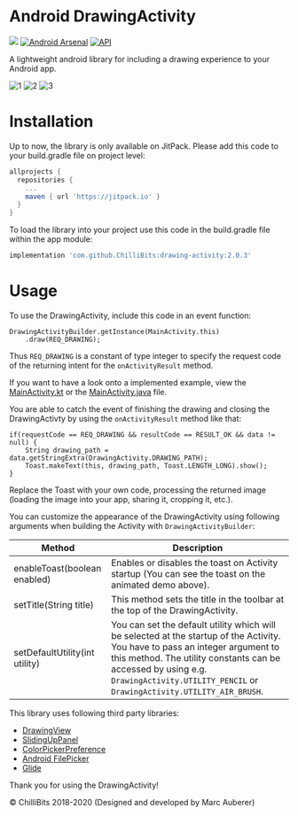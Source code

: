 # Android DrawingActivity

[![](https://jitpack.io/v/ChilliBits/drawing-activity.svg)](https://jitpack.io/#ChilliBits/drawing-activity)
[![Android Arsenal](https://img.shields.io/badge/Android%20Arsenal-DrawingActivity-blue.svg?style=flat)](https://android-arsenal.com/details/1/7098)
[![API](https://img.shields.io/badge/API-19%2B-red.svg?style=flat)](https://android-arsenal.com/api?level=19)

A lightweight android library for including a drawing experience to your Android app.

![1](https://chillibits.com/github-media/DrawingActivity/1_small.png)
![2](https://chillibits.com/github-media/DrawingActivity/2_small.png)
![3](https://chillibits.com/github-media/DrawingActivity/3_small.png)

# Installation

Up to now, the library is only available on JitPack. Please add this code to your build.gradle file on project level:
```gradle
allprojects {
  repositories {
    ...
    maven { url 'https://jitpack.io' }
  }
}
```
To load the library into your project use this code in the build.gradle file within the app module:
```gradle
implementation 'com.github.ChilliBits:drawing-activity:2.0.3'
```

# Usage
To use the DrawingActivity, include this code in an event function:
```android
DrawingActivityBuilder.getInstance(MainActivity.this)
	.draw(REQ_DRAWING);
```
Thus `REQ_DRAWING` is a constant of type integer to specify the request code of the returning intent for the `onActivityResult` method.

If you want to have a look onto a implemented example, view the [MainActivity.kt](https://github.com/ChilliBits/splash-screen/blob/master/app/src/main/java/com/chillibits/splashscreenexample/MainActivity.kt) or the [MainActivity.java](https://github.com/ChilliBits/splash-screen/blob/master/app/src/main/java/com/chillibits/splashscreenexample/MainActivityJava.java) file.

You are able to catch the event of finishing the drawing and closing the DrawingActivty by using the `onActivityResult` method like that:
```android
if(requestCode == REQ_DRAWING && resultCode == RESULT_OK && data != null) {
    String drawing_path = data.getStringExtra(DrawingActivity.DRAWING_PATH);
    Toast.makeText(this, drawing_path, Toast.LENGTH_LONG).show();
}
```
Replace the Toast with your own code, processing the returned image (loading the image into your app, sharing it, cropping it, etc.).

You can customize the appearance of the DrawingActivity using following arguments when building the Activity with `DrawingActivityBuilder`:

| Method | Description |
|--------------------------------|--------------------------------------------------------------------------------------------------------------------------------------------------------------------------------------------------------------------------------------------------------------------------|
| enableToast(boolean enabled) | Enables or disables the toast on Activity startup (You can see the toast on the animated demo above). |
| setTitle(String title) | This method sets the title in the toolbar at the top of the DrawingActivity. |
| setDefaultUtility(int utility) | You can set the default utility which will be selected at the startup of the Activity. You have to pass an integer argument to this method. The utility constants can be accessed by using e.g. `DrawingActivity.UTILITY_PENCIL` or `DrawingActivity.UTILITY_AIR_BRUSH`. |

This library uses following third party libraries:
* [DrawingView](https://github.com/Raed-Mughaus/DrawingView)
* [SlidingUpPanel](https://github.com/umano/AndroidSlidingUpPanel)
* [ColorPickerPreference](https://github.com/attenzione/android-ColorPickerPreference)
* [Android FilePicker](https://github.com/DroidNinja/Android-FilePicker)
* [Glide](https://github.com/bumptech/glide)


Thank you for using the DrawingActivity!

© ChilliBits 2018-2020 (Designed and developed by Marc Auberer)